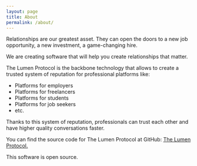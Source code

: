 ```yaml
---
layout: page
title: About
permalink: /about/
---
```

Relationships are our greatest asset. They can open the doors to a new job opportunity, a new investment, a game-changing hire.

We are creating software that will help you create relationships that matter.

The Lumen Protocol is the backbone technology that allows to create a trusted system of reputation for professional platforms like:

* Platforms for employers
* Platforms for freelancers
* Platforms for students
* Platforms for job seekers
* etc.

Thanks to this system of reputation, professionals can trust each other and have higher quality conversations faster.

You can find the source code for The Lumen Protocol at GitHub:
[The Lumen Protocol.](https://github.com/joinmonday/endorsement-tokens)

This software is open source.
